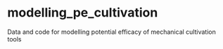 # modelling_pe_cultivation
Data and code for modelling potential efficacy of mechanical cultivation tools
